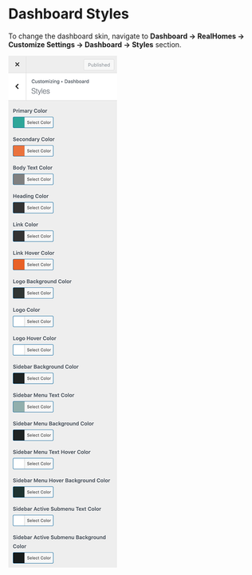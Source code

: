 # Dashboard Styles

To change the dashboard skin, navigate to **Dashboard → RealHomes → Customize Settings → Dashboard → Styles** section.


![Dashboard Styles](images/dashboard/dashboard-styles.png)